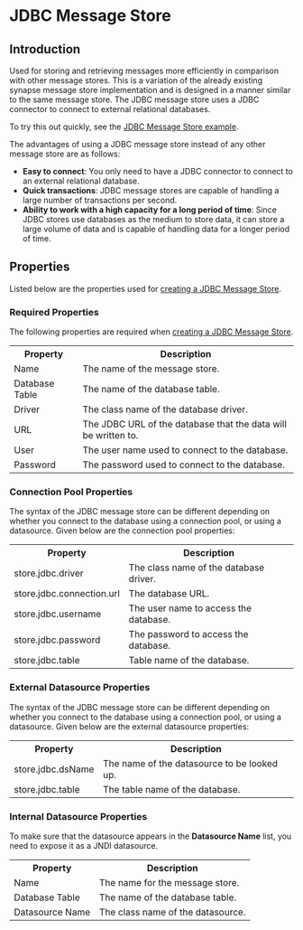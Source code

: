 # JDBC Message Store
## Introduction
Used for storing and retrieving messages more efficiently in comparison with other message stores. This is a variation of the already existing synapse message store implementation and is designed in a manner similar to the same message store. The JDBC message store uses a JDBC connector to connect to external relational databases.

To try this out quickly, see the [JDBC Message Store example](../../../use-cases/examples/message_store_processor_examples/using-jdbc-message-store.md).

The advantages of using a JDBC message store instead of any other message store are as follows:
<ul>
  <li>
    <b>Easy to connect</b>: You only need to have a JDBC connector to connect to an external relational database.
  </li>
  <li>
    <b>Quick transactions</b>: JDBC message stores are capable of handling a large number of transactions per second.
  </li>
  <li>
    <b>Ability to work with a high capacity for a long period of time</b>: Since JDBC stores use databases as the medium to store data, it can store a large volume of data and is capable of handling data for a longer period of time.
  </li>
</ul>

## Properties

Listed below are the properties used for [creating a JDBC Message Store](../../../develop/creating-artifacts/creating-a-message-store.md).

### Required Properties

The following properties are required when [creating a JDBC Message Store](../../../develop/creating-artifacts/creating-a-message-store.md).

<table>
  <tr>
    <th>Property</th>
    <th>Description</th>
  </tr>
  <tr>
    <td>Name</td>
    <td>
      The name of the message store.
    </td>
  </tr>
  <tr>
    <td>Database Table</td>
    <td>
      The name of the database table.
    </td>
  </tr>
  <tr>
    <td>Driver</td>
    <td>
      The class name of the database driver.
    </td>
  </tr>
  <tr>
    <td>URL</td>
    <td>
      The JDBC URL of the database that the data will be written to.
    </td>
  </tr>
  <tr>
    <td>User</td>
    <td>
      The user name used to connect to the database.
    </td>
  </tr>
  <tr>
    <td>Password</td>
    <td>
      The password used to connect to the database.
    </td>
  </tr>
</table>

### Connection Pool Properties

The syntax of the JDBC message store can be different depending on whether you connect to the database using a connection pool, or using a datasource. Given below are the connection pool properties:

<table>
  <tr>
    <th>Property</th>
    <th>Description</th>
  </tr>
  <tr>
    <td>store.jdbc.driver </td>
    <td>
      The class name of the database driver.
    </td>
  </tr>
  <tr>
    <td>store.jdbc.connection.url</td>
    <td>
      The database URL.
    </td>
  </tr>
  <tr>
    <td>store.jdbc.username </td>
    <td>
      The user name to access the database.
    </td>
  </tr>
  <tr>
    <td>store.jdbc.password</td>
    <td>
      The password to access the database.
    </td>
  </tr>
  <tr>
    <td>store.jdbc.table  </td>
    <td>
      Table name of the database.
    </td>
  </tr>
</table>

### External Datasource Properties

The syntax of the JDBC message store can be different depending on whether you connect to the database using a connection pool, or using a datasource. Given below are the external datasource properties:

<table>
  <tr>
    <th>Property</th>
    <th>Description</th>
  </tr>
  <tr>
    <td>store.jdbc.dsName</td>
    <td>
      The name of the datasource to be looked up.
    </td>
  </tr>
  <tr>
    <td>store.jdbc.table</td>
    <td>
      The table name of the database.
    </td>
  </tr>
</table>

### Internal Datasource Properties

To make sure that the datasource appears in the **Datasource Name** list, you need to expose it as a JNDI datasource.

<table>
  <tr>
    <th>Property</th>
    <th>Description</th>
  </tr>
  <tr>
    <td>Name</td>
    <td>The name for the message store.</td>
  </tr>
  <tr>
    <td>Database Table</td>
    <td>
      The name of the database table.
    </td>
  </tr>
  <tr>
    <td>Datasource Name</td>
    <td>
      The class name of the datasource.
    </td>
  </tr>
</table>